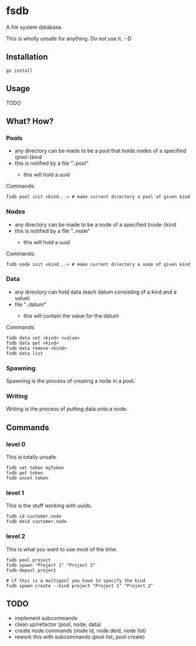 # fsdb

A file system database.

This is wholly unsafe for anything. Do not use it. :-D

## Installation

```[bash]
go install
```

## Usage

TODO

## What? How?

### Pools

- any directory can be made to be a pool that holds nodes of a specified (pool-)kind
- this is notified by a file ".<kind>.pool"
  - this will hold a uuid

Commands:

```[bash]
fsdb pool init <kind...> # make current directory a pool of given kind
```

### Nodes

- any directory can be made to be a node of a specified (node-)kind
- this is notified by a file ".<kind>.node"
  - this will hold a uuid

Commands:

```[bash]
fsdb node init <kind...> # make current directory a node of given kind
```

### Data

- any directory can hold data (each datum consisting of a kind and a value)
- file ".<kind>.datum"
  - this will contain the value for the datum

Commands:

```[bash]
fsdb data set <kind> <value>
fsdb data get <kind>
fsdb data remove <kind>
fsdb data list
```

### Spawning

Spawning is the process of creating a node in a pool.

### Writing

Writing is the process of putting data onto a node.

## Commands

### level 0

This is totally unsafe.

```[bash]
fsdb set token myToken
fsdb get token
fsdb unset token
```

### level 1

This is the stuff working with uuids.

```[bash]
fsdb id customer.node
fsdb deid customer.node
```

### level 2

This is what you want to use most of the time.

```[bash]
fsdb pool project
fsdb spawn "Project 1" "Project 2"
fsdb depool project

# if this is a multipool you have to specify the kind
fsdb spawn create --kind project "Project 1" "Project 2"
```

## TODO

- implement subcommands
- clean up/refactor (pool, node, data)
- create node commands (node id, node deid, node list)
- rework this with subcommands (pool list, pool create)
